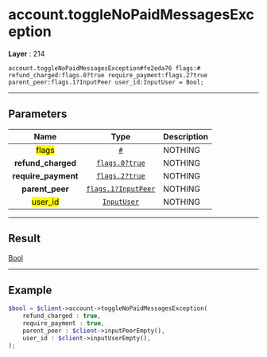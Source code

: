 # account.toggleNoPaidMessagesException

**Layer** : 214

```tl
account.toggleNoPaidMessagesException#fe2eda76 flags:# refund_charged:flags.0?true require_payment:flags.2?true parent_peer:flags.1?InputPeer user_id:InputUser = Bool;
```

---

## Parameters

| Name | Type | Description |
| :---: | :---: | :--- |
| <mark>flags</mark> | [`#`](type/#) | NOTHING |
| **refund_charged** | [`flags.0?true`](type/true) | NOTHING |
| **require_payment** | [`flags.2?true`](type/true) | NOTHING |
| **parent_peer** | [`flags.1?InputPeer`](type/InputPeer) | NOTHING |
| <mark>user_id</mark> | [`InputUser`](type/InputUser) | NOTHING |

---

## Result

[Bool](type/Bool)

---

## Example

```php
$bool = $client->account->toggleNoPaidMessagesException(
	refund_charged : true,
	require_payment : true,
	parent_peer : $client->inputPeerEmpty(),
	user_id : $client->inputUserEmpty(),
);
```